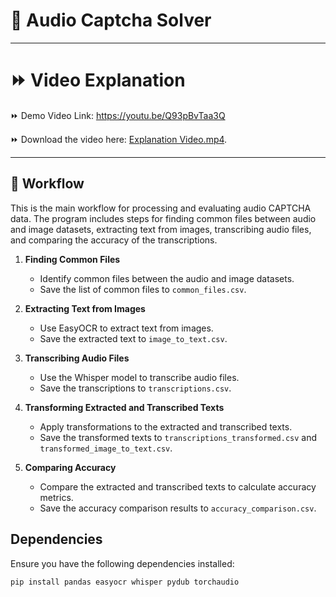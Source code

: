 # 📖 Audio Captcha Solver

---

# ⏩ Video Explanation

⏩ Demo Video Link: https://youtu.be/Q93pBvTaa3Q

⏩ Download the video here: [Explanation Video.mp4](Explanation_Video.mp4).

---


## 🚀 Workflow

This is the main workflow for processing and evaluating audio CAPTCHA data. 
The program includes steps for finding common files between audio and image datasets, extracting text from images, transcribing audio files, and comparing the accuracy of the transcriptions.

1. **Finding Common Files**
   - Identify common files between the audio and image datasets.
   - Save the list of common files to `common_files.csv`.

2. **Extracting Text from Images**
   - Use EasyOCR to extract text from images.
   - Save the extracted text to `image_to_text.csv`.

3. **Transcribing Audio Files**
   - Use the Whisper model to transcribe audio files.
   - Save the transcriptions to `transcriptions.csv`.

4. **Transforming Extracted and Transcribed Texts**
   - Apply transformations to the extracted and transcribed texts.
   - Save the transformed texts to `transcriptions_transformed.csv` and `transformed_image_to_text.csv`.

5. **Comparing Accuracy**
   - Compare the extracted and transcribed texts to calculate accuracy metrics.
   - Save the accuracy comparison results to `accuracy_comparison.csv`.
  


## Dependencies

Ensure you have the following dependencies installed:

```sh
pip install pandas easyocr whisper pydub torchaudio


